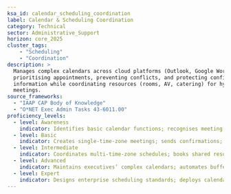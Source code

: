 ```yaml
---
ksa_id: calendar_scheduling_coordination
label: Calendar & Scheduling Coordination
category: Technical
sector: Administrative_Support
horizon: core_2025
cluster_tags: 
    - "Scheduling"
    - "Coordination"
description: >
  Manages complex calendars across cloud platforms (Outlook, Google Workspace),
  prioritising appointments, preventing conflicts, and protecting confidential
  information while coordinating resources (rooms, AV, catering) for hybrid
  meetings.
source_frameworks:
  - "IAAP CAP Body of Knowledge"
  - "O*NET Exec Admin Tasks 43-6011.00"
proficiency_levels:
  - level: Awareness
    indicator: Identifies basic calendar functions; recognises meeting requests.
  - level: Basic
    indicator: Creates single-time-zone meetings; sends confirmations; avoids obvious overlaps.
  - level: Intermediate
    indicator: Coordinates multi-time-zone schedules; books shared resources; updates invites when agendas shift.
  - level: Advanced
    indicator: Maintains executives’ complex calendars; automates buffers via rules; integrates virtual-meeting links and privacy settings.
  - level: Expert
    indicator: Designs enterprise scheduling standards; deploys calendar-automation tools; mentors staff in efficient hybrid-meeting workflows.
---
```

